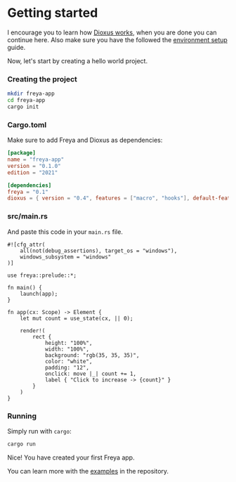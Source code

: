 # Getting started

I encourage you to learn how [Dioxus works](https://dioxuslabs.com/learn/0.4/guide/your_first_component), when you are done you can continue here. Also make sure you have the followed the [environment setup](../setup.html) guide.

Now, let's start by creating a hello world project.

### Creating the project

```sh
mkdir freya-app
cd freya-app
cargo init
```

### Cargo.toml

Make sure to add Freya and Dioxus as dependencies:

```toml
[package]
name = "freya-app"
version = "0.1.0"
edition = "2021"

[dependencies]
freya = "0.1"
dioxus = { version = "0.4", features = ["macro", "hooks"], default-features = false }
```

### src/main.rs

And paste this code in your `main.rs` file.

```rust, no_run no_run
#![cfg_attr(
    all(not(debug_assertions), target_os = "windows"),
    windows_subsystem = "windows"
)]

use freya::prelude::*;

fn main() {
    launch(app);
}

fn app(cx: Scope) -> Element {
    let mut count = use_state(cx, || 0);

    render!(
        rect {
            height: "100%",
            width: "100%",
            background: "rgb(35, 35, 35)",
            color: "white",
            padding: "12",
            onclick: move |_| count += 1,
            label { "Click to increase -> {count}" }
        }
    )
}
```

### Running
Simply run with `cargo`:

```sh
cargo run
```

Nice! You have created your first Freya app. 

You can learn more with the [examples](https://github.com/marc2332/freya/tree/main/examples) in the repository.